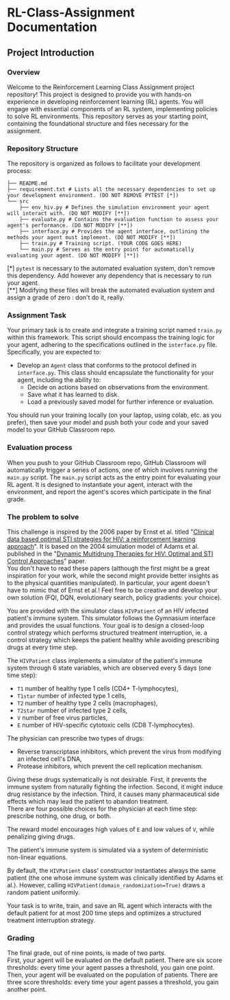 #  RL-Class-Assignment Documentation

## Project Introduction

### Overview

Welcome to the Reinforcement Learning Class Assignment project repository! This project is designed to provide you with hands-on experience in developing reinforcement learning (RL) agents. You will engage with essential components of an RL system, implementing policies to solve RL environments. This repository serves as your starting point, containing the foundational structure and files necessary for the assignment.
  
### Repository Structure

The repository is organized as follows to facilitate your development process:
```
├── README.md 
├── requirement.txt # Lists all the necessary dependencies to set up your development environment. (DO NOT REMOVE PYTEST [*])
└── src
    ├── env_hiv.py # Defines the simulation environment your agent will interact with. (DO NOT MODIFY [**])
    ├── evaluate.py # Contains the evaluation function to assess your agent's performance. (DO NOT MODIFY [**])
    ├── interface.py # Provides the agent interface, outlining the methods your agent must implement. (DO NOT MODIFY [**])
    ├── train.py # Training script. (YOUR CODE GOES HERE)
    └── main.py # Serves as the entry point for automatically evaluating your agent. (DO NOT MODIFY [**])
```

\[*\] `pytest` is necessary to the automated evaluation system, don't remove this dependency. Add however any dependency that is necessary to run your agent.  
\[**\] Modifying these files will break the automated evaluation system and assign a grade of zero : don't do it, really.

### Assignment Task

Your primary task is to create and integrate a training script named `train.py` within this framework. This script should encompass the training logic for your agent, adhering to the specifications outlined in the `interface.py` file. Specifically, you are expected to:

- Develop an `Agent` class that conforms to the protocol defined in `interface.py`. This class should encapsulate the functionality for your agent, including the ability to:
  - Decide on actions based on observations from the environment.
  - Save what it has learned to disk.
  - Load a previously saved model for further inference or evaluation.

You should run your training locally (on your laptop, using colab, etc. as you prefer), then save your model and push both your code and your saved model to your GitHub Classroom repo.

### Evaluation process

When you push to your GitHub Classroom repo, GitHub Classroom will automatically trigger a series of actions, one of which involves running the `main.py` script. The `main.py` script acts as the entry point for evaluating your RL agent. It is designed to instantiate your agent, interact with the environment, and report the agent's scores which participate in the final grade.

### The problem to solve

This challenge is inspired by the 2006 paper by Ernst et al. titled "[Clinical data based optimal STI strategies for HIV: a reinforcement learning approach](https://ieeexplore.ieee.org/abstract/document/4177178)". It is based on the 2004 simulation model of Adams et al. published in the "[Dynamic Multidrung Therapies for HIV: Optimal and STI Control Approaches](https://www.aimspress.com/fileOther/PDF/MBE/1551-0018_2004_2_223.pdf)" paper.  
You don't have to read these papers (although the first might be a great inspiration for your work, while the second might provide better insights as to the physical quantities manipulated). In particular, your agent doesn't have to mimic that of Ernst et al.! Feel free to be creative and develop your own solution (FQI, DQN, evolutionary search, policy gradients: your choice).

You are provided with the simulator class `HIVPatient` of an HIV infected patient's immune system. This simulator follows the Gymnasium interface and provides the usual functions. Your goal is to design a closed-loop control strategy which performs structured treatment interruption, ie. a control strategy which keeps the patient healthy while avoiding prescribing drugs at every time step. 

The `HIVPatient` class implements a simulator of the patient's immune system through 6 state variables, which are observed every 5 days (one time step):
- `T1` number of healthy type 1 cells (CD4+ T-lymphocytes), 
- `T1star` number of infected type 1 cells,
- `T2` number of healthy type 2 cells (macrophages),
- `T2star` number of infected type 2 cells,
- `V` number of free virus particles,
- `E` number of HIV-specific cytotoxic cells (CD8 T-lymphocytes).

The physician can prescribe two types of drugs:
- Reverse transcriptase inhibitors, which prevent the virus from modifying an infected cell's DNA,
- Protease inhibitors, which prevent the cell replication mechanism.

Giving these drugs systematically is not desirable. First, it prevents the immune system from naturally fighting the infection. Second, it might induce drug resistance by the infection. Third, it causes many pharmaceutical side effects which may lead the patient to abandon treatment.  
There are four possible choices for the physician at each time step: prescribe nothing, one drug, or both.

The reward model encourages high values of `E` and low values of `V`, while penalizing giving drugs.

The patient's immune system is simulated via a system of deterministic non-linear equations.

By default, the `HIVPatient` class' constructor instantiates always the same patient (the one whose immune system was clinically identified by Adams et al.). However, calling `HIVPatient(domain_randomization=True)` draws a random patient uniformly.

Your task is to write, train, and save an RL agent which interacts with the default patient for at most 200 time steps and optimizes a structured treatment interruption strategy.

### Grading

The final grade, out of nine points, is made of two parts.  
First, your agent will be evaluated on the default patient. There are six score thresholds: every time your agent passes a threshold, you gain one point.  
Then, your agent will be evaluated on the population of patients. There are three score thresholds: every time your agent passes a threshold, you gain another point.  
